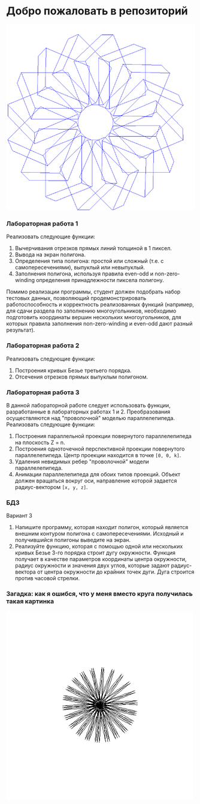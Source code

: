 # Добро пожаловать в репозиторий

![alt text](images/flower.png "Цветочек")

### Лабораторная работа 1

Реализовать следующие функции:

1. Вычерчивания отрезков прямых линий толщиной в 1 пиксел.
2. Вывода на экран полигона.
3. Определения типа полигона: простой или сложный (т.е. с самопересечениями),
   выпуклый или невыпуклый.
4. Заполнения полигона, используя правила even-odd и non-zero-winding определения
   принадлежности пиксела полигону.

Помимо реализации программы, студент должен подобрать набор тестовых данных,
позволяющий продемонстрировать работоспособность и корректность реализованных
функций (например, для сдачи раздела по заполнению многоугольников, необходимо
подготовить координаты вершин нескольких многоугольников, для которых правила
заполнения non-zero-winding и even-odd дают разный результат).

### Лабораторная работа 2

Реализовать следующие функции:

1. Построения кривых Безье третьего порядка.
2. Отсечения отрезков прямых выпуклым полигоном.

### Лабораторная работа 3

В данной лабораторной работе следует использовать функции, разработанные в
лабораторных работах 1 и 2.
Преобразования осуществляются над "проволочной" моделью параллелепипеда.
Реализовать следующие функции:

1. Построения параллельной проекции повернутого параллелепипеда на плоскость Z = n.
2. Построения одноточечной перспективной проекции повернутого параллелепипеда.
   Центр проекции находится в точке `[0, 0, k]`.
3. Удаления невидимых ребер "проволочной" модели параллелепипеда.
4. Анимации параллелепипеда для обоих типов проекций. Объект должен вращаться
   вокруг оси, направление которой задается радиус-вектором `[x, y, z]`.

### БДЗ

Вариант 3

1) Напишите программу, которая находит полигон, который является внешним
   контуром полигона с самопересечениями. Исходный и получившийся полигоны
   выведите на экран.
2) Реализуйте функцию, которая с помощью одной или нескольких кривых Безье 3-го
   порядка строит дугу окружности. Функция получает в качестве параметров координаты
   центра окружности, радиус окружности и значения двух углов, которые задают радиус-вектора от центра окружности до
   крайних точек дуги. Дуга строится против часовой стрелки.

### Загадка: как я ошибся, что у меня вместо круга получилась такая картинка

![alt text](images/genius_circle.png "Title")